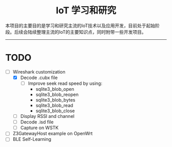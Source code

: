 <center> <h1>IoT 学习和研究</h1> </center>
本项目的主要目的是学习和研究主流的IoT技术以及应用开发，目前处于起始阶段。后续会陆续整理主流的IoT的主要知识点，同时附带一些开发项目。  

****

# TODO
- [ ] Wireshark customization
  - [X] Decode .cubx file
    - [ ] Improve seek read speed by using:
      - sqlite3_blob_open
      - sqlite3_blob_reopen
      - sqlite3_blob_bytes
      - sqlite3_blob_read
      - sqlite3_blob_close
  - [ ] Display RSSI and channel 
  - [ ] Decode .isd file
  - [ ] Capture on WSTK
- [ ] Z3GatewayHost example on OpenWrt
- [ ] BLE Self-Learning
